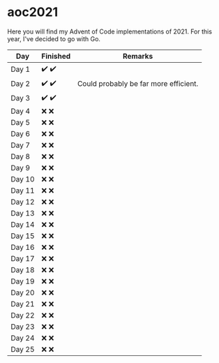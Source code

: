 # aoc2021
Here you will find my Advent of Code implementations of 2021. For this year, I've decided to go with Go.

| Day           | Finished                              | Remarks                               |
| --------------|---------------------------------------|---------------------------------------|
| Day 1         | :heavy_check_mark: :heavy_check_mark: |                                       |
| Day 2         | :heavy_check_mark: :heavy_check_mark: | Could probably be far more efficient. |
| Day 3         | :heavy_check_mark: :heavy_check_mark: |                                       |
| Day 4         | :x: :x:                               |                                       |
| Day 5         | :x: :x:                               |                                       |
| Day 6         | :x: :x:                               |                                       |
| Day 7         | :x: :x:                               |                                       |
| Day 8         | :x: :x:                               |                                       |
| Day 9         | :x: :x:                               |                                       |
| Day 10        | :x: :x:                               |                                       |
| Day 11        | :x: :x:                               |                                       |
| Day 12        | :x: :x:                               |                                       |
| Day 13        | :x: :x:                               |                                       |
| Day 14        | :x: :x:                               |                                       |
| Day 15        | :x: :x:                               |                                       |
| Day 16        | :x: :x:                               |                                       |
| Day 17        | :x: :x:                               |                                       |
| Day 18        | :x: :x:                               |                                       |
| Day 19        | :x: :x:                               |                                       |
| Day 20        | :x: :x:                               |                                       |
| Day 21        | :x: :x:                               |                                       |
| Day 22        | :x: :x:                               |                                       |
| Day 23        | :x: :x:                               |                                       |
| Day 24        | :x: :x:                               |                                       |
| Day 25        | :x: :x:                               |                                       |